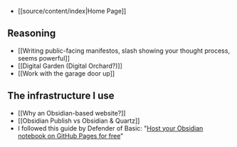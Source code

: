 - [[source/content/index|Home Page]]
## Reasoning
- [[Writing public-facing manifestos, slash showing your thought process, seems powerful]]
- [[Digital Garden (Digital Orchard?)]]
- [[Work with the garage door up]]
## The infrastructure I use
- [[Why an Obsidian-based website?]]
- [[Obsidian Publish vs Obsidian & Quartz]]
- I followed this guide by Defender of Basic: "[Host your Obsidian notebook on GitHub Pages for free](https://dev.to/defenderofbasic/host-your-obsidian-notebook-on-github-pages-for-free-8l1)"